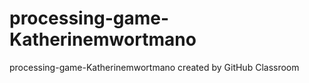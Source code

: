# processing-game-Katherinemwortmano
processing-game-Katherinemwortmano created by GitHub Classroom
